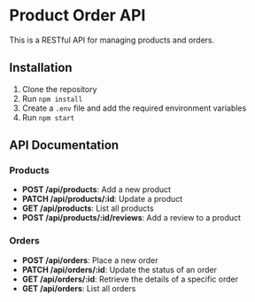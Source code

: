 # Product Order API

This is a RESTful API for managing products and orders.

## Installation

1. Clone the repository
2. Run `npm install`
3. Create a `.env` file and add the required environment variables
4. Run `npm start`

## API Documentation

### Products

- **POST /api/products**: Add a new product
- **PATCH /api/products/:id**: Update a product
- **GET /api/products**: List all products
- **POST /api/products/:id/reviews**: Add a review to a product

### Orders

- **POST /api/orders**: Place a new order
- **PATCH /api/orders/:id**: Update the status of an order
- **GET /api/orders/:id**: Retrieve the details of a specific order
- **GET /api/orders**: List all orders